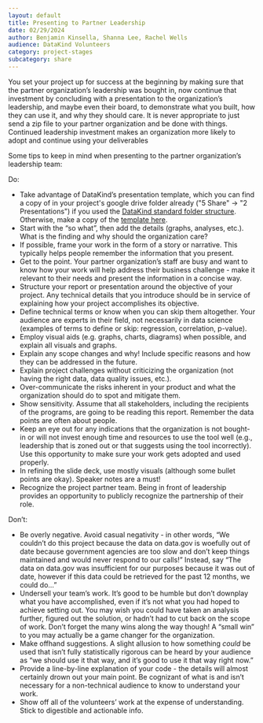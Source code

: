 ```yaml
---
layout: default
title: Presenting to Partner Leadership
date: 02/29/2024
author: Benjamin Kinsella, Shanna Lee, Rachel Wells
audience: DataKind Volunteers
category: project-stages
subcategory: share
---
```


You set your project up for success at the beginning by making sure that the partner organization’s leadership was bought in, now continue that investment by concluding with a presentation to the organization’s leadership, and maybe even their board, to demonstrate what you built, how they can use it, and why they should care. It is never appropriate to just send a zip file to your partner organization and be done with things. Continued leadership investment makes an organization more likely to adopt and continue using your deliverables


Some tips to keep in mind when presenting to the partner organization’s leadership team:


Do:


* Take advantage of DataKind’s presentation template, which you can find a copy of in your project's google drive folder already ("5 Share" → "2 Presentations") if you used the [DataKind standard folder structure](/project-stages/discovery/discovery_resources). Otherwise, make a copy of the [template here](https://drive.google.com/drive/folders/1x6gUmtj4tpHZr2nhHbnFQjkhmpoVheQ0).
* Start with the “so what”, then add the details (graphs, analyses, etc.). What is the finding and why should the organization care?
* If possible, frame your work in the form of a story or narrative. This typically helps people remember the information that you present.
* Get to the point. Your partner organization’s staff are busy and want to know how your work will help address their business challenge \- make it relevant to their needs and present the information in a concise way.
* Structure your report or presentation around the objective of your project. Any technical details that you introduce should be in service of explaining how your project accomplishes its objective.
* Define technical terms or know when you can skip them altogether. Your audience are experts in their field, not necessarily in data science (examples of terms to define or skip: regression, correlation, p\-value).
* Employ visual aids (e.g. graphs, charts, diagrams) when possible, and explain all visuals and graphs.
* Explain any scope changes and why! Include specific reasons and how they can be addressed in the future.
* Explain project challenges without criticizing the organization (not having the right data, data quality issues, etc.).
* Over\-communicate the risks inherent in your product and what the organization should do to spot and mitigate them.
* Show sensitivity. Assume that all stakeholders, including the recipients of the programs, are going to be reading this report. Remember the data points are often about people.
* Keep an eye out for any indications that the organization is not bought\-in or will not invest enough time and resources to use the tool well (e.g., leadership that is zoned out or that suggests using the tool incorrectly). Use this opportunity to make sure your work gets adopted and used properly.
* In refining the slide deck, use mostly visuals (although some bullet points are okay). Speaker notes are a must!
* Recognize the project partner team. Being in front of leadership provides an opportunity to publicly recognize the partnership of their role.


Don’t: 


* Be overly negative. Avoid casual negativity \- in other words, “We couldn’t do this project because the data on data.gov is woefully out of date because government agencies are too slow and don’t keep things maintained and would never respond to our calls!” Instead, say “The data on data.gov was insufficient for our purposes because it was out of date, however if this data could be retrieved for the past 12 months, we could do…”
* Undersell your team’s work. It’s good to be humble but don’t downplay what you have accomplished, even if it’s not what you had hoped to achieve setting out. You may wish you could have taken an analysis further, figured out the solution, or hadn’t had to cut back on the scope of work. Don’t forget the many wins along the way though! A “small win” to you may actually be a game changer for the organization.
* Make offhand suggestions. A slight allusion to how something *could* be used that isn’t fully statistically rigorous can be heard by your audience as “we should use it that way, and it’s good to use it that way right now.”
* Provide a line\-by\-line explanation of your code \- the details will almost certainly drown out your main point. Be cognizant of what is and isn’t necessary for a non\-technical audience to know to understand your work.
* Show off all of the volunteers’ work at the expense of understanding. Stick to digestible and actionable info.